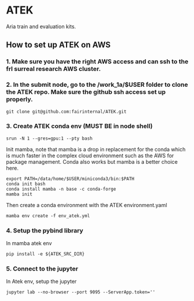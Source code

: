 # ATEK
Aria train and evaluation kits.

## How to set up ATEK on AWS
### 1. Make sure you have the right AWS access and can ssh to the frl surreal research AWS cluster.
### 2. In the submit node, go to the /work_1a/$USER folder to clone the ATEK repo. Make sure the github ssh access set up properly.
```
git clone git@github.com:fairinternal/ATEK.git
```

### 3. Create ATEK conda env (MUST BE in node shell)
```
srun -N 1 --gres=gpu:1 --pty bash
```

Init mamba, note that mamba is a drop in replacement for the conda which is much faster in the complex cloud environment such
as the AWS for package management. Conda also works but mamba is a better choice here.
```
export PATH=/data/home/$USER/miniconda3/bin:$PATH
conda init bash
conda install mamba -n base -c conda-forge
mamba init
```

Then create a conda environment with the ATEK environment.yaml

```
mamba env create -f env_atek.yml
```

### 4. Setup the pybind library
In mamba atek env
```
pip install -e ${ATEK_SRC_DIR}
```

### 5. Connect to the jupyter
In Atek env, setup the jupyter
```
jupyter lab --no-browser --port 9095 --ServerApp.token=''
```
